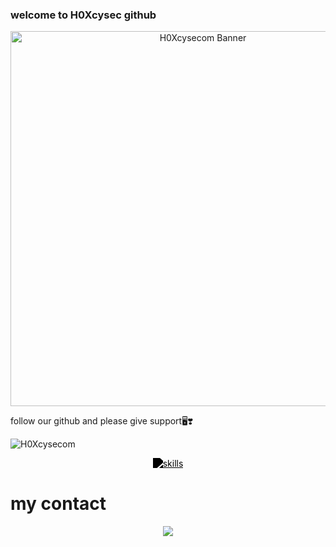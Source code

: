 ### welcome to H0Xcysec github

<p align="center">
  <img src="https://h.top4top.io/p_35461rlo00.gif" alt="H0Xcysecom Banner" width="600"/>
</p>

follow our github and please give support🖥️❣️

<p align="left">
  <img src="https://komarev.com/ghpvc/?username=H0Xcysecom&label=Profile%20views&color=000000&style=flat" alt="H0Xcysecom" />
</p>

<p align="center">
  <a href="https://skillicons.dev">
    <img
      src="https://skillicons.dev/icons?i=bash,github,kali,linux,redhat,py"
      alt="skills"
      style="filter: grayscale(1) brightness(0); -webkit-filter: grayscale(1) brightness(0);"
    />
  </a>
</p>

# my contact
<p align="center">
  <a href="https://t.me/ownFrostWolf">
    <img src="https://img.shields.io/badge/Telegram-000000?style=for-the-badge&logo=telegram&logoColor=white" />
  </a>
</p>